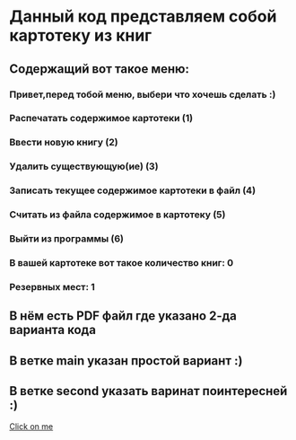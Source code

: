 # Данный код представляем собой картотеку из книг

## Содержащий вот такое меню: 
### Привет,перед тобой меню, выбери что хочешь сделать :)
### Распечатать содержимое картотеки (1)
### Ввести новую книгу (2) 
### Удалить существующую(ие) (3)
### Записать текущее содержимое картотеки в файл (4)
### Считать из файла содержимое в картотеку (5)
### Выйти из программы (6)
### В вашей картотеке вот такое количество книг: 0
### Резервных мест: 1
 
## В нём есть PDF файл где указано 2-да варианта кода
## В ветке main указан простой вариант :)
## В ветке second указать варинат поинтересней :)
[Click on me](path/to/your/pdf/file.pdf)